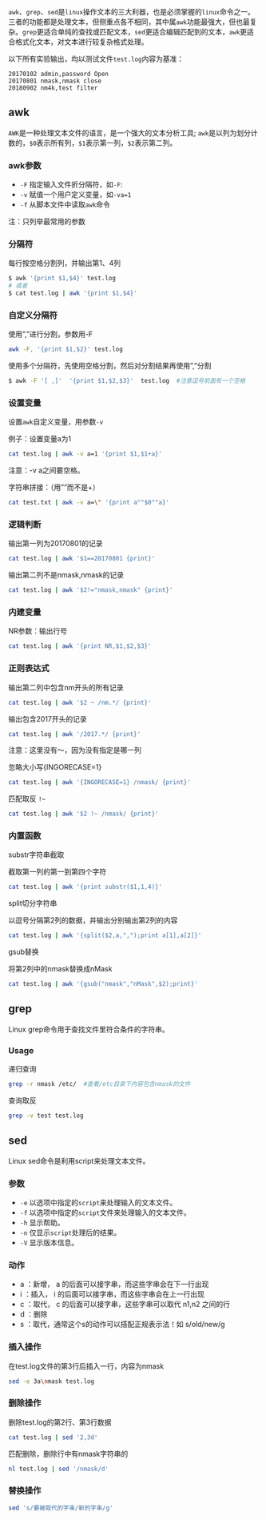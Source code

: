 `awk`、`grep`、`sed`是`linux`操作文本的三大利器，也是必须掌握的`linux`命令之一。三者的功能都是处理文本，但侧重点各不相同，其中属`awk`功能最强大，但也最复杂。`grep`更适合单纯的查找或匹配文本，`sed`更适合编辑匹配到的文本，`awk`更适合格式化文本，对文本进行较复杂格式处理。

以下所有实验输出，均以测试文件`test.log`内容为基准：
```
20170102 admin,password Open
20170801 nmask,nmask close
20180902 nm4k,test filter
```

## awk

`AWK`是一种处理文本文件的语言，是一个强大的文本分析工具; `awk`是以列为划分计数的，`$0`表示所有列，`$1`表示第一列，`$2`表示第二列。

### awk参数

- `-F` 指定输入文件折分隔符，如`-F`:
- `-v` 赋值一个用户定义变量，如`-va=1`
- `-f` 从脚本文件中读取`awk`命令

注：只列举最常用的参数

### 分隔符

每行按空格分割列，并输出第1、4列

```sh
$ awk '{print $1,$4}' test.log
# 或者
$ cat test.log | awk '{print $1,$4}'
```

### 自定义分隔符

使用”,”进行分割，参数用-F

```sh
awk -F, '{print $1,$2}' test.log
```

使用多个分隔符，先使用空格分割，然后对分割结果再使用”,”分割

```sh
$ awk -F '[ ,]'  '{print $1,$2,$3}'  test.log  #注意逗号前面有一个空格
```

### 设置变量

设置`awk`自定义变量，用参数`-v`

例子：设置变量a为1

```sh
cat test.log | awk -v a=1 '{print $1,$1+a}'
```

注意：-v a之间要空格。

字符串拼接：（用””而不是+）

```sh
cat test.txt | awk -v a=\" '{print a""$0""a}'
```

### 逻辑判断

输出第一列为20170801的记录

```sh
cat test.log | awk '$1==20170801 {print}'
```

输出第二列不是nmask,nmask的记录

```sh
cat test.log | awk '$2!="nmask,nmask" {print}'
```

### 内建变量

NR参数：输出行号

```sh
cat test.log | awk '{print NR,$1,$2,$3}'
```

### 正则表达式

输出第二列中包含nm开头的所有记录

```sh
cat test.log | awk '$2 ~ /nm.*/ {print}'
```

输出包含2017开头的记录

```sh
cat test.log | awk '/2017.*/ {print}'
```

注意：这里没有～，因为没有指定是哪一列

忽略大小写{INGORECASE=1}

```sh
cat test.log | awk '{INGORECASE=1} /nmask/ {print}'
```

匹配取反 `!~`

```sh
cat test.log | awk '$2 !~ /nmask/ {print}'
```

### 内置函数

substr字符串截取

截取第一列的第一到第四个字符

```sh
cat test.log | awk '{print substr($1,1,4)}'
```

split切分字符串

以逗号分隔第2列的数据，并输出分别输出第2列的内容

```sh
cat test.log | awk '{split($2,a,",");print a[1],a[2]}'
```

gsub替换

将第2列中的nmask替换成nMask

```sh
cat test.log | awk '{gsub("nmask","nMask",$2);print}'
```

## grep

Linux grep命令用于查找文件里符合条件的字符串。

### Usage

递归查询

```sh
grep -r nmask /etc/  #查看/etc目录下内容包含nmask的文件
```

查询取反

```sh
grep -v test test.log
```

## sed

Linux sed命令是利用script来处理文本文件。

### 参数
- `-e` 以选项中指定的`script`来处理输入的文本文件。
- `-f` 以选项中指定的`script`文件来处理输入的文本文件。
- `-h` 显示帮助。
- `-n` 仅显示`script`处理后的结果。
- `-V` 显示版本信息。

### 动作
- a ：新增， a 的后面可以接字串，而这些字串会在下一行出现
- i ：插入， i 的后面可以接字串，而这些字串会在上一行出现
- c ：取代， c 的后面可以接字串，这些字串可以取代 n1,n2 之间的行
- d ：删除
- s ：取代，通常这个s的动作可以搭配正规表示法！如 s/old/new/g

### 插入操作

在test.log文件的第3行后插入一行，内容为nmask

```sh
sed -e 3a\nmask test.log
```

### 删除操作

删除test.log的第2行、第3行数据

```sh
cat test.log | sed '2,3d'
```

匹配删除，删除行中有nmask字符串的

```sh
nl test.log | sed '/nmask/d'
```

### 替换操作

```sh
sed 's/要被取代的字串/新的字串/g'
```